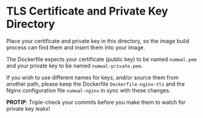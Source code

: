 # TLS Certificate and Private Key Directory

Place your certificate and private key in this directory, so the image build
process can find them and insert them into your image.

The Dockerfile expects your certificate (public key) to be named `numwal.pem`
and your private key to be named `numwal-private.pem`.

If you wish to use different names for keys, and/or source them from another
path, please keep the Dockerfile `Dockerfile-nginx-tls` and the Nginx 
configuration file `numwal-nginx` in sync with these changes.

**PROTIP**: Triple-check your commits before you make them to watch for
private key leaks!

